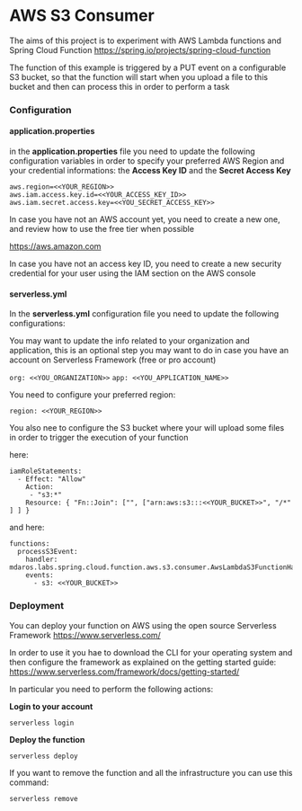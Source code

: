 # AWS S3 Consumer

The aims of this project is to experiment with AWS Lambda functions and Spring Cloud Function
https://spring.io/projects/spring-cloud-function

The function of this example is triggered by a PUT event on a configurable S3 bucket, so that the function will start when you upload a file to this bucket and then can
process this in order to perform a task



### Configuration



#### application.properties
in the **application.properties** file you need to update the following configuration variables in order to specify your preferred AWS Region and your credential informations: the **Access Key ID** and the **Secret Access Key**



```
aws.region=<<YOUR_REGION>>
aws.iam.access.key.id=<<YOUR_ACCESS_KEY_ID>>
aws.iam.secret.access.key=<<YOU_SECRET_ACCESS_KEY>>
```



In case you have not an AWS account yet, you need to create a new one, and review how to use the free tier when possible

https://aws.amazon.com



In case you have not an access key ID, you need to create a new security credential for your user using the IAM section on the AWS console



#### serverless.yml

In the **serverless.yml** configuration file you need to update the following configurations:



You may want to update the info related to your organization and application, this is an optional step you may want to do in case you have an account on Serverless Framework (free or pro account)

`org: <<YOU_ORGANIZATION>>`
`app: <<YOU_APPLICATION_NAME>>`



You need to configure your preferred region:

`region: <<YOUR_REGION>>`



You also nee to configure the S3 bucket where your will upload some files in order to trigger the execution of your function



here:

    iamRoleStatements:
      - Effect: "Allow"
        Action:
         - "s3:*"
        Resource: { "Fn::Join": ["", ["arn:aws:s3:::<<YOUR_BUCKET>>", "/*" ] ] }


and here:

```
functions:
  processS3Event:
    handler: mdaros.labs.spring.cloud.function.aws.s3.consumer.AwsLambdaS3FunctionHandler
    events:
      - s3: <<YOUR_BUCKET>>    
```



### Deployment

You can deploy your function on AWS using the open source Serverless Framework
https://www.serverless.com/

In order to use it you hae to download the CLI for your operating system and then configure the framework
as explained on the getting started guide: https://www.serverless.com/framework/docs/getting-started/

In particular you need to perform the following actions:

**Login to your account**

`serverless login`



**Deploy the function**

`serverless deploy`



If you want to remove the function and all the infrastructure you can use this command:

`serverless remove`
